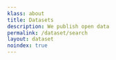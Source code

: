 ```yaml
---
klass: about
title: Datasets
description: We publish open data
permalink: /dataset/search
layout: dataset
noindex: true
---
```

